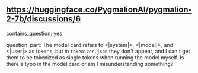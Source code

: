 ## https://huggingface.co/PygmalionAI/pygmalion-2-7b/discussions/6

contains_question: yes

question_part: The model card refers to <|system|>, <|model|>, and <|user|> as tokens, but in `tokenizer.json` they don't appear, and I can't get them to be tokenized as single tokens when running the model myself. Is there a typo in the model card or am I misunderstanding something?